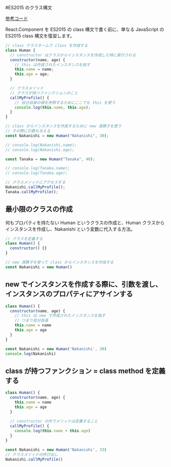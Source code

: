 #ES2015 のクラス構文

[参考コード](https://codesandbox.io/s/rjon921l5q)

React.Component を ES2015 の class 構文で書く前に、単なる JavaScript の ES2015 class 構文を復習します。

```js
// class クラスネームで class を作成する
class Human {
  // constructor はクラスからインスタンスを作成した時に実行される
  constructor(name, age) {
    // this は作成されたインスタンスを指す
    this.name = name;
    this.age = age;
  }

  // クラスメソッド
  // クラスが持つファンクションのこと
  callMyProfile() {
    // 自分自身の値を参照するためにここでも this を使う
    console.log(this.name, this.age);
  }
}

// class からインスタンスを作成するために new 演算子を使う
// その際に引数も与える
const Nakanishi = new Human("Nakanishi", 30);

// console.log(Nakanishi.name);
// console.log(Nakanishi.age);

const Tanaka = new Human("Tanaka", 40);

// console.log(Tanaka.name);
// console.log(Tanaka.age);

// クラスメソッドにアクセスする
Nakanishi.callMyProfile();
Tanaka.callMyProfile();

```

## 最小限のクラスの作成

何もプロパティを持たない Human というクラスの作成と、Human クラスからインスタンスを作成し、Nakanishi という変数に代入する方法。

```js
// クラスを定義する
class Human() {
  constructor() {}
}

// new 演算子を使って class からインスタンスを作成する
const Nakanishi = new Human()
```

## new でインスタンスを作成する際に、引数を渡し、インスタンスのプロパティにアサインする

```js
class Human() {
  constructor(name, age) {
    // this は new で作成されたインスタンスを指す
    // つまり自分自身
    this.name = name
    this.age = age
  }
}

const Nakanishi = new Human('Nakanishi', 30)
console.log(Nakanishi)
```

## class が持つファンクション = class method を定義する

```js
class Human() {
  constructor(name, age) {
    this.name = name
    this.age = age
  }
  
  // constructor の外でメソッドは定義すること
  callMyProfile() {
    console.log(this.name + this.age)
  }
}

const Nakanishi = new Human('Nakanishi', 33)
// クラスメソッドの呼び出し
Nakanishi.callMyProfile()
```